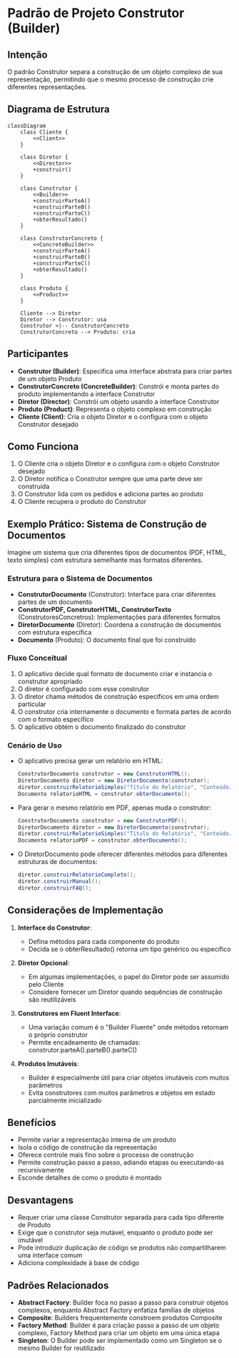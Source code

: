 # Padrão de Projeto Construtor (Builder)

## Intenção

O padrão Construtor separa a construção de um objeto complexo de sua representação, permitindo que o mesmo processo de
construção crie diferentes representações.

## Diagrama de Estrutura

```mermaid
classDiagram
    class Cliente {
        <<Client>>
    }

    class Diretor {
        <<Director>>
        +construir()
    }

    class Construtor {
        <<Builder>>
        +construirParteA()
        +construirParteB()
        +construirParteC()
        +obterResultado()
    }

    class ConstrutorConcreto {
        <<ConcreteBuilder>>
        +construirParteA()
        +construirParteB()
        +construirParteC()
        +obterResultado()
    }

    class Produto {
        <<Product>>
    }

    Cliente --> Diretor
    Diretor --> Construtor: usa
    Construtor <|-- ConstrutorConcreto
    ConstrutorConcreto --> Produto: cria
```

## Participantes

- **Construtor (Builder)**: Especifica uma interface abstrata para criar partes de um objeto Produto
- **ConstrutorConcreto (ConcreteBuilder)**: Constrói e monta partes do produto implementando a interface Construtor
- **Diretor (Director)**: Constrói um objeto usando a interface Construtor
- **Produto (Product)**: Representa o objeto complexo em construção
- **Cliente (Client)**: Cria o objeto Diretor e o configura com o objeto Construtor desejado

## Como Funciona

1. O Cliente cria o objeto Diretor e o configura com o objeto Construtor desejado
2. O Diretor notifica o Construtor sempre que uma parte deve ser construída
3. O Construtor lida com os pedidos e adiciona partes ao produto
4. O Cliente recupera o produto do Construtor

## Exemplo Prático: Sistema de Construção de Documentos

Imagine um sistema que cria diferentes tipos de documentos (PDF, HTML, texto simples) com estrutura semelhante mas
formatos diferentes.

### Estrutura para o Sistema de Documentos

- **ConstrutorDocumento** (Construtor): Interface para criar diferentes partes de um documento
- **ConstrutorPDF, ConstrutorHTML, ConstrutorTexto** (ConstrutoresConcretros): Implementações para diferentes formatos
- **DiretorDocumento** (Diretor): Coordena a construção de documentos com estrutura específica
- **Documento** (Produto): O documento final que foi construído

### Fluxo Conceitual

1. O aplicativo decide qual formato de documento criar e instancia o construtor apropriado
2. O diretor é configurado com esse construtor
3. O diretor chama métodos de construção específicos em uma ordem particular
4. O construtor cria internamente o documento e formata partes de acordo com o formato específico
5. O aplicativo obtém o documento finalizado do construtor

### Cenário de Uso

- O aplicativo precisa gerar um relatório em HTML:
  ```java
  ConstrutorDocumento construtor = new ConstrutorHTML();
  DiretorDocumento diretor = new DiretorDocumento(construtor);
  diretor.construirRelatorioSimples("Título do Relatório", "Conteúdo...", "Autor");
  Documento relatorioHTML = construtor.obterDocumento();
  ```
- Para gerar o mesmo relatório em PDF, apenas muda o construtor:
  ```java
  ConstrutorDocumento construtor = new ConstrutorPDF();
  DiretorDocumento diretor = new DiretorDocumento(construtor);
  diretor.construirRelatorioSimples("Título do Relatório", "Conteúdo...", "Autor");
  Documento relatorioPDF = construtor.obterDocumento();
  ```
- O DiretorDocumento pode oferecer diferentes métodos para diferentes estruturas de documentos:
  ```java
  diretor.construirRelatorioCompleto();
  diretor.construirManual();
  diretor.construirFAQ();
  ```

## Considerações de Implementação

1. **Interface do Construtor**:
    - Defina métodos para cada componente do produto
    - Decida se o obterResultado() retorna um tipo genérico ou específico

2. **Diretor Opcional**:
    - Em algumas implementações, o papel do Diretor pode ser assumido pelo Cliente
    - Considere fornecer um Diretor quando sequências de construção são reutilizáveis

3. **Construtores em Fluent Interface**:
    - Uma variação comum é o "Builder Fluente" onde métodos retornam o próprio construtor
    - Permite encadeamento de chamadas: construtor.parteA().parteB().parteC()

4. **Produtos Imutáveis**:
    - Builder é especialmente útil para criar objetos imutáveis com muitos parâmetros
    - Evita construtores com muitos parâmetros e objetos em estado parcialmente inicializado

## Benefícios

- Permite variar a representação interna de um produto
- Isola o código de construção da representação
- Oferece controle mais fino sobre o processo de construção
- Permite construção passo a passo, adiando etapas ou executando-as recursivamente
- Esconde detalhes de como o produto é montado

## Desvantagens

- Requer criar uma classe Construtor separada para cada tipo diferente de Produto
- Exige que o construtor seja mutável, enquanto o produto pode ser imutável
- Pode introduzir duplicação de código se produtos não compartilharem uma interface comum
- Adiciona complexidade à base de código

## Padrões Relacionados

- **Abstract Factory**: Builder foca no passo a passo para construir objetos complexos, enquanto Abstract Factory
  enfatiza famílias de objetos
- **Composite**: Builders frequentemente constroem produtos Composite
- **Factory Method**: Builder é para criação passo a passo de um objeto complexo, Factory Method para criar um objeto em
  uma única etapa
- **Singleton**: O Builder pode ser implementado como um Singleton se o mesmo Builder for reutilizado
